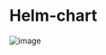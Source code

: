 # Helm-chart
![image](https://github.com/user-attachments/assets/73f71139-66f0-4a1b-bf22-1c9d0f9ea421)
